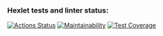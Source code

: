 ### Hexlet tests and linter status:
[![Actions Status](https://github.com/selfexpression/frontend-project-46/workflows/hexlet-check/badge.svg)](https://github.com/selfexpression/frontend-project-46/actions) 
[![Maintainability](https://api.codeclimate.com/v1/badges/d0c97277dc304948a7bf/maintainability)](https://codeclimate.com/github/selfexpression/frontend-project-46/maintainability)
[![Test Coverage](https://api.codeclimate.com/v1/badges/d0c97277dc304948a7bf/test_coverage)](https://codeclimate.com/github/selfexpression/frontend-project-46/test_coverage)